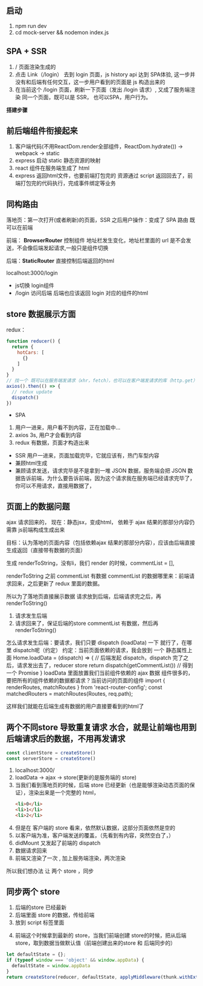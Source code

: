 ## 启动
1. npm run dev
2. cd mock-server && nodemon index.js

## SPA + SSR
1. / 页面渲染生成的
2. 点击 Link（/login）  去到 login 页面，js history api 达到 SPA体验, 这一步并没有和后端有任何交互，这一步用户看到的页面是 js 构造出来的
3. 在当前这个 /login 页面，刷新一下页面（发出 /login 请求）, 又成了服务端渲染
同一个页面，既可以是 SSR， 也可以SPA，用户行为。




**搭建步骤**

## 前后端组件衔接起来
1. 客户端代码(不用ReactDom.render全部组件，ReactDom.hydrate()) -> webpack -> static
2. express 启动 static 静态资源的映射 
3. react 组件在服务端生成了 html
4. express 返回html文件，也要前端打包完的 资源通过 script 返回回去了，前端打包完的代码执行，完成事件绑定等业务

## 同构路由
落地页：第一次打开(或者刷新)的页面，SSR
之后用户操作：变成了 SPA
路由 既可以在前端

前端： **BrowserRouter** 控制组件 
地址栏发生变化，地址栏里面的 url 是不会发送，不会像后端发起请求,一般只是组件切换

后端：**StaticRouter** 直接控制后端返回的html

localhost:3000/login 
- js切换 login组件
- /login 访问后端 后端也应该返回 login 对应的组件的html

## store 数据展示方面
redux：
```js
function reducer() {
  return {
    hotCars: [
      {}
    ]
  }
}
// 找一个 既可以在服务端发请求（xhr，fetch），也可以在客户端发请求的库（http.get）
axios().then(() => {
  // redux update
  dispatch()
})
```
- SPA
1. 用户一进来，用户看不到内容，正在加载中...
2. axios 3s, 用户才会看到内容
3. redux 有数据，页面才构造出来

- SSR
用户一进来，页面加载完毕，它就应该有，热门车型内容
- 兼顾html生成
- 兼顾请求发送，请求完毕是不是拿到一堆 JSON 数据，服务端会把 JSON 数据告诉前端，为什么要告诉前端，因为这个请求我在服务端已经请求完毕了，你可以不用请求，直接用数据了，



## 页面上的数据问题 
ajax 请求回来的，
现在：静态jsx，变成html，
依赖于 ajax 结果的那部分内容仍需靠 js前端构成生成出来

目标：认为落地的页面内容（包括依赖ajax 结果的那部分内容），应该由后端直接生成返回（直接带有数据的页面）


生成 renderToString，没有li，我们 render 的时候，commentList = [], 

renderToString 之前 commentList 有数据
commentList 的数据哪里来：前端请求回来，之后更新了 redux 里面的数据。

所以为了落地页直接展示数据
请求放到后端，后端请求完之后，再renderToString()

1. 请求发生后端
2. 请求回来了，保证后端的store commentList 有数据，然后再renderToString()


怎么请求发生后端：要请求，我们只要 dispatch (loadData) 一下 就行了，在哪里 dispatch呢（约定）
约定：当前页面依赖的请求，我会放到 一个 静态属性上面
Home.loadData = (dispatch) => {
  // 后端发起 dispatch，dispatch 完了之后，请求发出去了，reducer store
  return dispatch(getCommentList()) // 得到一个 Promise
}
loadData 里面放置我们当前组件依赖的 ajax 数据
组件很多的，要把所有的组件依赖的数据都请求？当前访问的页面的组件
import { renderRoutes, matchRoutes } from 'react-router-config';
const matchedRouters = matchRoutes(Routes, req.path); 

这样我们就能在后端生成有数据的用户直接要看到的html了

## 两个不同store 导致重复请求   水合，就是让前端也用到后端请求后的数据，不用再发请求
 
```js
const clientStore = createStore()
const serverStore = createStore()

```
1. localhost:3000/
2. loadData -> ajax -> store(更新的是服务端的 store)
3. 当我们看到落地页的时候，后端 store 已经更新（也是能够渲染动态页面的保证），渲染出来是一个完整的 html，
   ```html
   <li>0</li>
   <li>1</li>
   <li>2</li>
   ```
4. 但是在 客户端的 store 看来，依然默认数据，这部分页面依然是空的
5. 以客户端为准，客户端发送的覆盖，（先看到有内容，突然空白了，）
6. didMount 又发起了前端的 dispatch
7. 数据请求回来
8. 前端又渲染了一次 , 加上服务端渲染，两次渲染
 
所以我们想办法 让 两个 store ，同步

## 同步两个 store
1. 后端的store 已经最新
2. 后端里面 store 的数据，传给前端
3. 放到 script 标签里面  
<script>
  window.appData = ${JSON.stringify(store.getState())}
</script>
<script src="/index.js"></script>
4. 前端这个时候拿到最新的 store，当我们前端创建 store的时候，把从后端store，取到数据当做默认值（前端创建出来的store 和 后端同步的）

```js
let defaultState = {};
if (typeof window === 'object' && window.appData) {
  defaultState = window.appData
}
return createStore(reducer, defaultState, applyMiddleware(thunk.withExtraArgument(clientRequest)))
```